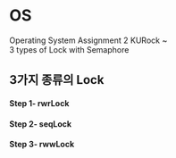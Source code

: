 # OS
Operating System Assignment 2 KURock ~ <br/>
3 types of Lock with Semaphore


## 3가지 종류의 Lock


#### Step 1- rwrLock 
#### Step 2- seqLock 
#### Step 3- rwwLock 


